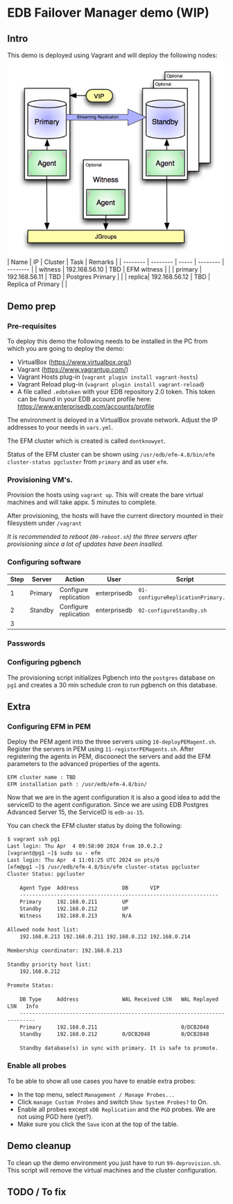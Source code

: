 # EDB Failover Manager demo (WIP)

## Intro
This demo is deployed using Vagrant and will deploy the following nodes:
![](images/arch.png)
| Name | IP | Cluster | Task | Remarks |
| -------- | -------- | ----- | -------- | -------- |
| witness | 192.168.56.10 | TBD | EFM witness |  |
| primary | 192.168.56.11 | TBD | Postgres Primary | |
| replica| 192.168.56.12 | TBD | Replica of Primary |  |

## Demo prep
### Pre-requisites
To deploy this demo the following needs to be installed in the PC from which you are going to deploy the demo:

- VirtualBox (https://www.virtualbox.org/)
- Vagrant (https://www.vagrantup.com/)
- Vagrant Hosts plug-in (`vagrant plugin install vagrant-hosts`)
- Vagrant Reload plug-in (`vagrant plugin install vagrant-reload`)
- A file called `.edbtoken` with your EDB repository 2.0 token. This token can be found in your EDB account profile here: https://www.enterprisedb.com/accounts/profile

The environment is deloyed in a VirtualBox provate network. Adjust the IP addresses to your needs in `vars.yml`.

The EFM cluster which is created is called `dontknowyet`. 

Status of the EFM cluster can be shown using `/usr/edb/efm-4.8/bin/efm cluster-status pgcluster` from `primary` and as user `efm`.

### Provisioning VM's.
Provision the hosts using `vagrant up`. This will create the bare virtual machines and will take appx. 5 minutes to complete. 

After provisioning, the hosts will have the current directory mounted in their filesystem under `/vagrant`

*It is recommended to reboot (`00-reboot.sh`) the three servers after provisioning since a lot of updates have been insalled.*

### Configuring software

| Step | Server | Action | User | Script | Remarks |
| -------- | -------- | ----- | -------- | -------- | ------ |
| 1 | Primary | Configure replication | enterprisedb | `01-configureReplicationPrimary.sh` |  |
| 2 | Standby | Configure replication | enterprisedb | `02-configureStandby.sh` |  |
| 3 |  |  |  |  |  |

### Passwords

### Configuring pgbench
The provisioning script initializes Pgbench into the `postgres` database on `pg1` and creates a 30 min schedule cron to run pgbench on this database. 

## Extra
### Configuring EFM in PEM
Deploy the PEM agent into the three servers using `10-deployPEMagent.sh`.
Register the servers in PEM using `11-registerPEMagents.sh`.
After registering the agents in PEM, discoonect the servers and add the EFM parameters to the advanced properties of the agents. 
```
EFM cluster name : TBD
EFM installation path : /usr/edb/efm-4.8/bin/
```
Now that we are in the agent configuration it is also a good idea to add the serviceID to the agent configuration. Since we are using EDB Postgres Advanced Server 15, the ServiceID is `edb-as-15`.

You can check the EFM cluster status by doing the following:
```
$ vagrant ssh pg1
Last login: Thu Apr  4 09:58:00 2024 from 10.0.2.2
[vagrant@pg1 ~]$ sudo su - efm
Last login: Thu Apr  4 11:01:25 UTC 2024 on pts/0
[efm@pg1 ~]$ /usr/edb/efm-4.8/bin/efm cluster-status pgcluster
Cluster Status: pgcluster

	Agent Type  Address              DB       VIP
	----------------------------------------------------------------
	Primary     192.168.0.211        UP
	Standby     192.168.0.212        UP
	Witness     192.168.0.213        N/A

Allowed node host list:
	192.168.0.213 192.168.0.211 192.168.0.212 192.168.0.214

Membership coordinator: 192.168.0.213

Standby priority host list:
	192.168.0.212

Promote Status:

	DB Type     Address              WAL Received LSN   WAL Replayed LSN   Info
	---------------------------------------------------------------------------
	Primary     192.168.0.211                           0/DCB2048
	Standby     192.168.0.212        0/DCB2048          0/DCB2048

	Standby database(s) in sync with primary. It is safe to promote.
```

### Enable all probes
To be able to show all use cases you have to enable extra probes:
- In the top menu, select `Management / Manage Probes...`
- Click `manage Custom Probes` and switch `Show System Probes?` to On.
- Enable all probes except `xDB Replication` and the `PGD` probes. We are not using PGD here (yet?).
- Make sure you click the `Save` icon at the top of the table.

## Demo cleanup
To clean up the demo environment you just have to run `99-deprovision.sh`. This script will remove the virtual machines and the cluster configuration.

## TODO / To fix
